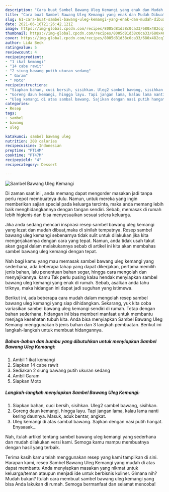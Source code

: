 ```yaml
---
description: "Cara buat Sambel Bawang Uleg Kemangi yang enak dan Mudah Dibuat"
title: "Cara buat Sambel Bawang Uleg Kemangi yang enak dan Mudah Dibuat"
slug: 61-cara-buat-sambel-bawang-uleg-kemangi-yang-enak-dan-mudah-dibuat
date: 2021-06-16T21:26:42.121Z
image: https://img-global.cpcdn.com/recipes/8005d81d38c0ca33/680x482cq70/sambel-bawang-uleg-kemangi-foto-resep-utama.jpg
thumbnail: https://img-global.cpcdn.com/recipes/8005d81d38c0ca33/680x482cq70/sambel-bawang-uleg-kemangi-foto-resep-utama.jpg
cover: https://img-global.cpcdn.com/recipes/8005d81d38c0ca33/680x482cq70/sambel-bawang-uleg-kemangi-foto-resep-utama.jpg
author: Lida Beck
ratingvalue: 5
reviewcount: 4
recipeingredient:
- "1 ikat kemangi"
- "14 cabe rawit"
- "2 siung bawang putih ukuran sedang"
- " Garam"
- " Moto"
recipeinstructions:
- "Siapkan bahan, cuci bersih, sisihkan. Uleg2 sambel bawang, sisihkan."
- "Goreng daun kemangi, hingga layu. Tapi jangan lama, kalau lama nanti kering daunnya. Masuk, aduk bentar, angkat."
- "Uleg kemangi di atas sambal bawang. Sajikan dengan nasi putih hangat. Enyaaaak..."
categories:
- Resep
tags:
- sambel
- bawang
- uleg

katakunci: sambel bawang uleg 
nutrition: 208 calories
recipecuisine: Indonesian
preptime: "PT14M"
cooktime: "PT47M"
recipeyield: "4"
recipecategory: Dessert

---
```



![Sambel Bawang Uleg Kemangi](https://img-global.cpcdn.com/recipes/8005d81d38c0ca33/680x482cq70/sambel-bawang-uleg-kemangi-foto-resep-utama.jpg)

Di zaman  saat ini , anda memang dapat mengorder masakan jadi tanpa perlu repot membuatnya dulu. Namun, untuk mereka yang ingin memberikan sajian special pada keluarga tercinta, maka anda memang lebih baik menghidangkannya dengan tangan sendiri. Sebab, memasak di rumah lebih higienis dan bisa menyesuaikan sesuai selera keluarga.

Jika anda sedang mencari inspirasi resep sambel bawang uleg kemangi yang lezat dan mudah dibuat,maka di sinilah tempatnya. Resep sambel bawang uleg kemangi  sebenarnya tidak sulit untuk dilakukan jika kita mengerjakannya dengan cara yang tepat. Namun, anda tidak usah takut akan gagal dalam melakukannya 
sebab di artikel ini kita akan membahas sambel bawang uleg kemangi dengan tepat.  



Nah bagi kamu yang mau memasak sambel bawang uleg kemangi yang sederhana, ada beberapa tahap yang dapat dikerjakan, pertama memilih jenis bahan, lalu penentuan bahan segar, hingga cara mengolah dan menyajikannya. kamu Tak perlu pusing kalau hendak menyiapkan sambel bawang uleg kemangi yang enak di rumah. Sebab, asalkan anda  tahu triknya, maka hidangan ini dapat jadi suguhan yang istimewa.

Berikut ini, ada beberapa cara mudah dalam mengolah resep sambel bawang uleg kemangi yang siap dihidangkan. Sekarang, yuk kita coba variasikan sambel bawang uleg kemangi sendiri di rumah. Tetap dengan bahan sederhana, hidangan ini bisa memberi manfaat untuk membantu menjaga kesehatan tubuh kita. Anda bisa menyiapkan Sambel Bawang Uleg Kemangi menggunakan 5 jenis bahan dan 3 langkah pembuatan. Berikut ini langkah-langkah untuk membuat hidangannya.

<!--inarticleads1-->

##### Bahan-bahan dan bumbu yang dibutuhkan untuk menyiapkan Sambel Bawang Uleg Kemangi:

1. Ambil 1 ikat kemangi
1. Siapkan 14 cabe rawit
1. Sediakan 2 siung bawang putih ukuran sedang
1. Ambil  Garam
1. Siapkan  Moto




<!--inarticleads2-->

##### Langkah-langkah menyiapkan Sambel Bawang Uleg Kemangi:

1. Siapkan bahan, cuci bersih, sisihkan. Uleg2 sambel bawang, sisihkan.
1. Goreng daun kemangi, hingga layu. Tapi jangan lama, kalau lama nanti kering daunnya. Masuk, aduk bentar, angkat.
1. Uleg kemangi di atas sambal bawang. Sajikan dengan nasi putih hangat. Enyaaaak...




Nah, itulah artikel tentang  sambel bawang uleg kemangi  yang sederhana dan mudah dilakukan versi kami. Semoga kamu mampu membuatnya dengan hasil yang terbaik. 

Terima kasih kamu telah menggunakan resep yang kami tampilkan di sini. Harapan kami, resep  Sambel Bawang Uleg Kemangi yang mudah di atas dapat membantu Anda menyiapkan masakan yang nikmat untuk keluarga/teman ataupun menjadi ide untuk berbisnis kuliner. Gimana nih? Mudah bukan? Itulah cara membuat sambel bawang uleg kemangi yang bisa Anda lakukan di rumah. Semoga bermanfaat dan selamat mencoba!

